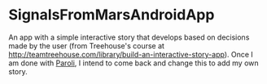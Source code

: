 # SignalsFromMarsAndroidApp
An app with a simple interactive story that develops based on decisions made by the user (from Treehouse's course at http://teamtreehouse.com/library/build-an-interactive-story-app). Once I am done with [Paroli](https://github.com/MarcioPorto/Paroli), I intend to come back and change this to add my own story.
